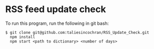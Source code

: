 # RSS feed update check
To run this program, run the following in git bash: 
````
$ git clone git@github.com:taliesincochran/RSS_Update_Check.git
  npm install
  npm start <path to dictionary> <number of days> 
````

